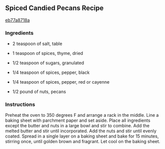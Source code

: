 ## Spiced Candied Pecans Recipe

[eb77a8718a](http://www.chowhound.com/recipes/spiced-candied-pecans-28101)

### Ingredients

 - 2 teaspoon of salt, table

 - 1 teaspoon of spices, thyme, dried

 - 1/2 teaspoon of sugars, granulated

 - 1/4 teaspoon of spices, pepper, black

 - 1/4 teaspoon of spices, pepper, red or cayenne

 - 1/2 pound of nuts, pecans

### Instructions

Preheat the oven to 350 degrees F and arrange a rack in the middle. Line a baking sheet with parchment paper and set aside. Place all ingredients except the butter and nuts in a large bowl and stir to combine. Add the melted butter and stir until incorporated. Add the nuts and stir until evenly coated. Spread in a single layer on a baking sheet and bake for 15 minutes, stirring once, until golden brown and fragrant. Let cool on the baking sheet.